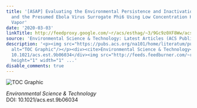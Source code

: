 ```yaml
---
title: '[ASAP] Evaluating the Environmental Persistence and Inactivation of MS2 Bacteriophage
  and the Presumed Ebola Virus Surrogate Phi6 Using Low Concentration Hydrogen Peroxide
  Vapor'
date: '2020-03-03'
linkTitle: http://feedproxy.google.com/~r/acs/esthag/~3/9Gc9z0XF8Ww/acs.est.9b06034
source: 'Environmental Science & Technology: Latest Articles (ACS Publications)'
description: '<p><img src="https://pubs.acs.org/na101/home/literatum/publisher/achs/journals/content/esthag/0/esthag.ahead-of-print/acs.est.9b06034/20200302/images/medium/es9b06034_0006.gif"
  alt="TOC Graphic"/></p><div><cite>Environmental Science & Technology</cite></div><div>DOI:
  10.1021/acs.est.9b06034</div><img src="http://feeds.feedburner.com/~r/acs/esthag/~4/9Gc9z0XF8Ww"
  height="1" width="1" ...'
disable_comments: true
---
```

<p><img src="https://pubs.acs.org/na101/home/literatum/publisher/achs/journals/content/esthag/0/esthag.ahead-of-print/acs.est.9b06034/20200302/images/medium/es9b06034_0006.gif" alt="TOC Graphic"/></p><div><cite>Environmental Science & Technology</cite></div><div>DOI: 10.1021/acs.est.9b06034</div><img src="http://feeds.feedburner.com/~r/acs/esthag/~4/9Gc9z0XF8Ww" height="1" width="1" ...